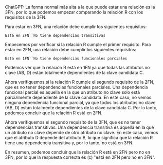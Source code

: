ChatGPT:
La forma normal más alta a la que puede estar una relación es la 3FN, por lo que podemos empezar comparando la relación R con los requisitos de la 3FN.

Para estar en 3FN, una relación debe cumplir los siguientes requisitos:

`Está en 2FN``No tiene dependencias transitivas`

Empecemos por verificar si la relación R cumple el primer requisito. Para estar en 2FN, una relación debe cumplir los siguientes requisitos:

`Está en 1FN``No tiene dependencias funcionales parciales`

Podemos ver que la relación R está en 1FN ya que todas las atributos no clave (AB, D) están totalmente dependientes de la clave candidata C.

Ahora verifiquemos si la relación R cumple el segundo requisito de la 2FN, que es no tener dependencias funcionales parciales. Una dependencia funcional parcial es aquella en la que un atributo no clave solo está parcialmente dependiente de la clave candidata. En este caso, no vemos ninguna dependencia funcional parcial, ya que todos los atributos no clave (AB, D) están totalmente dependientes de la clave candidata C. Por lo tanto, podemos concluir que la relación R está en 2FN.

Ahora verifiquemos el segundo requisito de la 3FN, que es no tener dependencias transitivas. Una dependencia transitiva es aquella en la que un atributo no clave depende de otro atributo no clave. En este caso, vemos que el atributo D depende del atributo B, lo que significa que la relación R tiene una dependencia transitiva y, por lo tanto, no está en 3FN.

En resumen, podemos concluir que la relación R está en 2FN pero no en 3FN, por lo que la respuesta correcta es (c) "está en 2FN pero no en 3FN".